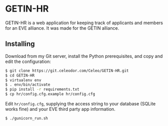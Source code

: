 # GETIN-HR

GETIN-HR is a web application for keeping track of applicants and members for an EVE alliance. It was made for the GETIN alliance.

## Installing

Download from my Git server, install the Python prerequisites, and copy and edit the configuration:

```bash
$ git clone https://git.celeodor.com/Celeo/GETIN-HR.git
$ cd GETIN-HR
$ virtualenv env
$ . env/bin/activate
$ pip install -r requirements.txt
$ cp hr/config.cfg.example hr/config.cfg
```

Edit `hr/config.cfg`, supplying the access string to your database (SQLite works fine) and your EVE third party app information.

```bash
$ ./gunicorn_run.sh
```
